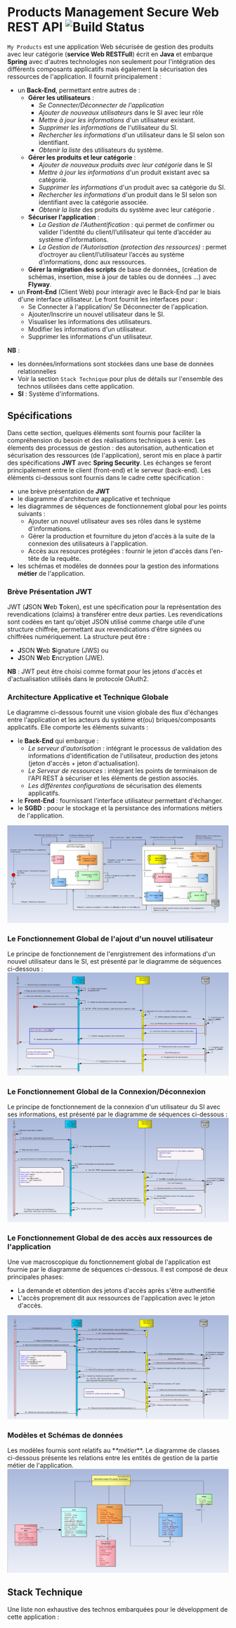 # Products Management Secure Web REST API    ![Build Status](https://img.shields.io/badge/build-passing-brightgreen.svg?branch=develop)

`My Products` est une application Web sécurisée de gestion des produits avec leur catégorie (**service Web RESTFull**) écrit en **Java** et embarque **Spring** avec d'autres technologies non seulement pour l'intégration des différents composants applicatifs
mais également la sécurisation des ressources de l'application.  Il fournit principalement :
- un **Back-End**, permettant entre autres de :
	- **Gérer les utilisateurs** : 
		- _Se Connecter/Déconnecter de l'application_
		- _Ajouter de nouveaux utilisateurs_ dans le SI avec leur rôle 
		- _Mettre à jour les informations_ d'un utilisateur existant.
		- _Supprimer les informations_ de l'utilisateur du SI.
		- _Rechercher les informations_ d'un utilisateur dans le SI selon son identifiant. 
		- _Obtenir la liste_ des utilisateurs du système. 
	- **Gérer les produits et leur catégorie** : 
		- _Ajouter de nouveaux produits avec leur catégorie_ dans le SI 
		- _Mettre à jour les informations_ d'un produit existant avec sa catégorie.
		- _Supprimer les informations_ d'un produit avec sa catégorie du SI.
		- _Rechercher les informations_ d'un produit dans le SI selon son identifiant avec la catégorie associée. 
		- _Obtenir la liste_ des produits du système avec leur catégorie . 		
	- **Sécuriser l'application** : 
		- _La Gestion de l'Authentification_ : qui permet de confirmer ou valider l'identité du client/l’utilisateur qui tente d’accéder au système d'informations. 
		- _La Gestion de l'Autorisation (protection des ressources)_ : permet d’octroyer au client/l’utilisateur l’accès au système d’informations, donc aux ressources.
	- **Gérer la migration des scripts** de base de données_ (création de schémas, insertion, mise à jour de tables ou de données ...) avec **Flyway**.
- un **Front-End** (Client Web) pour interagir avec le Back-End par le biais d'une interface utilisateur. Le front fournit les interfaces pour :
	- Se Connecter à l'application/ Se Déconnecter de l'application.
	- Ajouter/Inscrire un nouvel utilisateur dans le SI.
	- Visualiser les informations des utilisateurs. 
	- Modifier les informations d'un utilisateur.
	- Supprimer les informations d'un utilisateur. 

**NB** :
- les données/informations sont stockées dans une base de données relationnelles
- Voir la section `Stack Technique` pour plus de détails sur l'ensemble des technos utilisées dans cette application.
- **SI** : Système d'informations.	

	
## Spécifications 
Dans cette section, quelques éléments sont fournis pour faciliter la compréhension du besoin et des réalisations techniques à venir.
Les élements des processus de gestion : des autorisation, authentication et sécurisation des ressources (de l'application), seront mis en place à partir des spécifications
**JWT** avec **Spring Security**. Les échanges se feront principalement entre le client (front-end) et le serveur (back-end). 
Les éléments ci-dessous sont fournis dans le cadre cette spécification :
- une brève présentation de **JWT** 
- le diagramme d'architecture applicative et technique
- les diagrammes de séquences de fonctionnement global pour les points suivants :
	- Ajouter un nouvel utilisateur aves ses rôles dans le système d'informations.
	- Gérer la production et fourniture du jeton d'accès à la suite de la connexion des utilisateurs à l'application.	
	- Accès aux resources protégées : fournir le jeton d'accès dans l'en-tête de la requête.
- les schémas et modèles de données pour la gestion des informations **métier** de l'application.


### Brève Présentation JWT  
JWT (**J**SON **W**eb **T**oken), est une spécification pour la représentation des revendications (claims) à transférer entre deux parties. Les revendications sont codées en tant qu'objet JSON utilisé comme charge
 utile d'une structure chiffrée, permettant aux revendications d'être signées ou chiffrées numériquement. La structure peut être :
- **J**SON **W**eb **S**ignature (JWS) ou 
- **J**SON **W**eb **E**ncryption (JWE).

**NB** :
JWT peut être choisi comme format pour les jetons d'accès et d'actualisation utilisés dans le protocole OAuth2.


### Architecture Applicative et Technique Globale 
Le diagramme ci-dessous fournit une vision globale des flux d'échanges entre l'application et les acteurs du système et(ou) briques/composants applicatifs.
Elle comporte les éléments suivants :
- le **Back-End** qui embarque :
	- _Le serveur d'autorisation_ : intégrant le processus de validation des informations d'identification de l'utilisateur, production des jetons (jeton d'accès + jeton d'actualisation).
	- _Le Serveur de ressources_ : intégrant les points de terminaison de l'API REST à sécuriser et les éléments de gestion associés.
	- _Les différentes configurations_ de sécurisation des élements applicatifs.
- le **Front-End** : fournissant l'interface utilisateur permettant d'échanger.
- le **SGBD** : poour le stockage et la persistance des informations métiers de l'application.

![DAAT](./docs/images/architecture-applicative-technique-globale.png "Diagrammme Architecture Applicatif et Technique")

### Le Fonctionnement Global de l'ajout d'un nouvel utilisateur
Le principe de fonctionnement de l'enrgistrement des informations d'un nouvel utilisateur dans le SI, est présenté par le diagramme de séquences ci-dessous :
![DS](./docs/images/fonct-global-enregistrer.png "Diagramme de séquences Ajout nouvel utilisateur")

### Le Fonctionnement Global de la Connexion/Déconnexion
Le principe de fonctionnement de la connexion d'un utilisateur du SI avec ses informations, est présenté par le diagramme de séquences ci-dessous :
![DS](./docs/images/fonct-global-se-connecter.png "Diagramme de séquences Connexion Utilisateur")

### Le Fonctionnement Global de des accès aux ressources de l'application
Une vue macroscopique du fonctionnement global de l'application est fournie par le diagramme de séquences ci-dessous. Il est composé de deux principales phases:
- La demande et obtention des jetons d'accès après s'être authentifié
- L'accès proprement dit aux ressources de l'application avec le jeton d'accès.

![DS](./docs/images/fonct-global-acces_resources-protegees.png "Diagramme de séquences du fonctionnement global Accès aux ressources")


### Modèles et Schémas de données
Les modèles fournis sont relatifs au *_*métier_**. Le diagramme de classes ci-dessous présente les relations entre les entités de gestion de la partie métier de l'application.
![DC](./docs/images/modele-donnees-metier.png "Diagramme de Classes des objets de gestion de l'identification des utilisateurs")


## Stack Technique
Une liste non exhaustive des technos embarquées pour le développment de cette application :